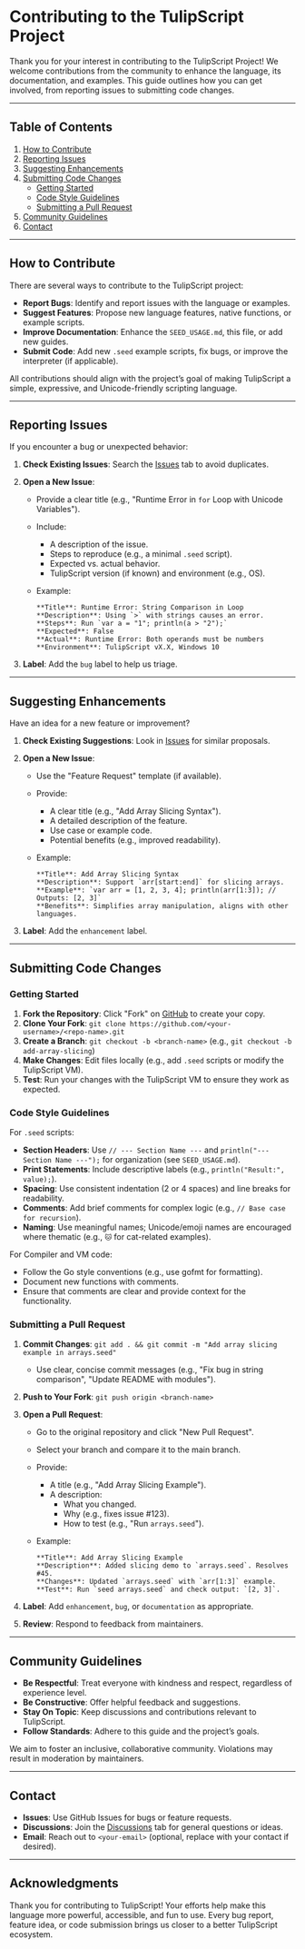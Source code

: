 # Contributing to the TulipScript Project

Thank you for your interest in contributing to the TulipScript Project! We welcome contributions from the community to enhance the language, its documentation, and examples. This guide outlines how you can get involved, from reporting issues to submitting code changes.

---

## Table of Contents

1. [How to Contribute](#how-to-contribute)
2. [Reporting Issues](#reporting-issues)
3. [Suggesting Enhancements](#suggesting-enhancements)
4. [Submitting Code Changes](#submitting-code-changes)
   - [Getting Started](#getting-started)
   - [Code Style Guidelines](#code-style-guidelines)
   - [Submitting a Pull Request](#submitting-a-pull-request)
5. [Community Guidelines](#community-guidelines)
6. [Contact](#contact)

---

## How to Contribute

There are several ways to contribute to the TulipScript project:

- **Report Bugs**: Identify and report issues with the language or examples.
- **Suggest Features**: Propose new language features, native functions, or example scripts.
- **Improve Documentation**: Enhance the `SEED_USAGE.md`, this file, or add new guides.
- **Submit Code**: Add new `.seed` example scripts, fix bugs, or improve the interpreter (if applicable).

All contributions should align with the project’s goal of making TulipScript a simple, expressive, and Unicode-friendly scripting language.

---

## Reporting Issues

If you encounter a bug or unexpected behavior:

1. **Check Existing Issues**: Search the [Issues](https://github.com/cryptrunner49/goseedvm/issues) tab to avoid duplicates.
2. **Open a New Issue**:
   - Provide a clear title (e.g., "Runtime Error in `for` Loop with Unicode Variables").
   - Include:
     - A description of the issue.
     - Steps to reproduce (e.g., a minimal `.seed` script).
     - Expected vs. actual behavior.
     - TulipScript version (if known) and environment (e.g., OS).
   - Example:

     ```text
     **Title**: Runtime Error: String Comparison in Loop
     **Description**: Using `>` with strings causes an error.
     **Steps**: Run `var a = "1"; println(a > "2");`
     **Expected**: False
     **Actual**: Runtime Error: Both operands must be numbers
     **Environment**: TulipScript vX.X, Windows 10
     ```

3. **Label**: Add the `bug` label to help us triage.

---

## Suggesting Enhancements

Have an idea for a new feature or improvement?

1. **Check Existing Suggestions**: Look in [Issues](https://github.com/cryptrunner49/goseedvm/issues) for similar proposals.
2. **Open a New Issue**:
   - Use the "Feature Request" template (if available).
   - Provide:
     - A clear title (e.g., "Add Array Slicing Syntax").
     - A detailed description of the feature.
     - Use case or example code.
     - Potential benefits (e.g., improved readability).
   - Example:

     ```text
     **Title**: Add Array Slicing Syntax
     **Description**: Support `arr[start:end]` for slicing arrays.
     **Example**: `var arr = [1, 2, 3, 4]; println(arr[1:3]); // Outputs: [2, 3]`
     **Benefits**: Simplifies array manipulation, aligns with other languages.
     ```

3. **Label**: Add the `enhancement` label.

---

## Submitting Code Changes

### Getting Started

1. **Fork the Repository**: Click "Fork" on [GitHub](https://github.com/cryptrunner49/goseedvm) to create your copy.
2. **Clone Your Fork**: `git clone https://github.com/<your-username>/<repo-name>.git`
3. **Create a Branch**: `git checkout -b <branch-name>` (e.g., `git checkout -b add-array-slicing`)
4. **Make Changes**: Edit files locally (e.g., add `.seed` scripts or modify the TulipScript VM).
5. **Test**: Run your changes with the TulipScript VM to ensure they work as expected.

### Code Style Guidelines

For `.seed` scripts:

- **Section Headers**: Use `// --- Section Name ---` and `println("--- Section Name ---");` for organization (see `SEED_USAGE.md`).
- **Print Statements**: Include descriptive labels (e.g., `println("Result:", value);`).
- **Spacing**: Use consistent indentation (2 or 4 spaces) and line breaks for readability.
- **Comments**: Add brief comments for complex logic (e.g., `// Base case for recursion`).
- **Naming**: Use meaningful names; Unicode/emoji names are encouraged where thematic (e.g., `🐱` for cat-related examples).

For Compiler and VM code:

- Follow the Go style conventions (e.g., use gofmt for formatting).
- Document new functions with comments.
- Ensure that comments are clear and provide context for the functionality.

### Submitting a Pull Request

1. **Commit Changes**: `git add . && git commit -m "Add array slicing example in arrays.seed"`
   - Use clear, concise commit messages (e.g., "Fix bug in string comparison", "Update README with modules").
2. **Push to Your Fork**: `git push origin <branch-name>`
3. **Open a Pull Request**:
   - Go to the original repository and click "New Pull Request".
   - Select your branch and compare it to the main branch.
   - Provide:
     - A title (e.g., "Add Array Slicing Example").
     - A description:
       - What you changed.
       - Why (e.g., fixes issue #123).
       - How to test (e.g., "Run `arrays.seed`").
   - Example:

     ```text
     **Title**: Add Array Slicing Example
     **Description**: Added slicing demo to `arrays.seed`. Resolves #45.
     **Changes**: Updated `arrays.seed` with `arr[1:3]` example.
     **Test**: Run `seed arrays.seed` and check output: `[2, 3]`.
     ```

4. **Label**: Add `enhancement`, `bug`, or `documentation` as appropriate.
5. **Review**: Respond to feedback from maintainers.

---

## Community Guidelines

- **Be Respectful**: Treat everyone with kindness and respect, regardless of experience level.
- **Be Constructive**: Offer helpful feedback and suggestions.
- **Stay On Topic**: Keep discussions and contributions relevant to TulipScript.
- **Follow Standards**: Adhere to this guide and the project’s goals.

We aim to foster an inclusive, collaborative community. Violations may result in moderation by maintainers.

---

## Contact

- **Issues**: Use GitHub Issues for bugs or feature requests.
- **Discussions**: Join the [Discussions](https://github.com/cryptrunner49/goseedvm/discussions) tab for general questions or ideas.
- **Email**: Reach out to `<your-email>` (optional, replace with your contact if desired).

---

## Acknowledgments

Thank you for contributing to TulipScript! Your efforts help make this language more powerful, accessible, and fun to use. Every bug report, feature idea, or code submission brings us closer to a better TulipScript ecosystem.
